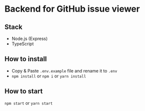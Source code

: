 # Backend for GitHub issue viewer

## Stack

- Node.js (Express)
- TypeScript

## How to install

- Copy & Paste `.env.example` file and rename it to `.env`
- `npm install` or `npm i` or `yarn install`

## How to start

`npm start` or `yarn start`
